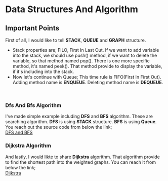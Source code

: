 # Data Structures And Algorithm

## Important Points

First of all, I would like to tell **STACK**, **QUEUE** and **GRAPH** structure.
</br>
- Stack properties are;
FILO, First In Last Out. If we want to add variable into the stack, we should use push() method, if we want to delete the variable, so that method named
pop(). There is one more specific method, it's named peek(). That method provide to display the variable, if it's including into the stack.
- Now let's continue with Queue;
This time rule is FIFO(First In First Out). Adding method name is **ENQUEUE**. Deleting method name is **DEQUEUE**.
</br>

### Dfs And Bfs Algorithm

I've made simple example including **DFS** and **BFS** algorithm. These are searching algorithm. **DFS** is using **STACK** structure. **BFS** is using
**Queue**. You reach out the source code from below the link;
</br>
[DFS and BFS](https://github.com/alperengokbak/Dijkstra_Dfs_Bfs/blob/main/src/com/implementation/Graph.java)
</br>

### Dijkstra Algorithm

And lastly, I would likte to share **Dijkstra** algorithm. That algorithm provide to find the shortest path into the weighted graphs. You can reach it from
below the link;
</br>
[Dijkstra](https://github.com/alperengokbak/Dijkstra_Dfs_Bfs/blob/main/src/com/implementation/Dijkstra.java)
